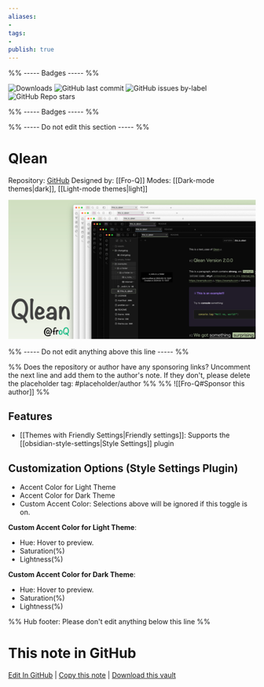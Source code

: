 ```yaml
---
aliases:
- 
tags: 
- 
publish: true
---
```


%% ----- Badges ----- %%

![Downloads](https://img.shields.io/badge/downloads-5431-573E7A?style=for-the-badge&logo=)
![GitHub last commit](https://img.shields.io/github/last-commit/Fro-Q/Qlean?color=573E7A&label=last%20update&logo=github&style=for-the-badge)
![GitHub issues by-label](https://img.shields.io/github/issues/Fro-Q/Qlean/help%20wanted?color=573E7A&logo=github&style=for-the-badge) 
![GitHub Repo stars](https://img.shields.io/github/stars/Fro-Q/Qlean?color=573E7A&logo=github&style=for-the-badge)

%% ----- Badges ----- %%

%% ----- Do not edit this section ----- %%

# Qlean

Repository: [GitHub](https://github.com/Fro-Q/Qlean)
Designed by: [[Fro-Q]]
Modes: [[Dark-mode themes|dark]], [[Light-mode themes|light]]



![screenshot](https://github.com/Fro-Q/Qlean/raw/HEAD/assets/Qlean.png)

%% ----- Do not edit anything above this line ----- %% 

%% Does the repository or author have any sponsoring links? Uncomment the next line and add them to the author's note. If they don't, please delete the placeholder tag: #placeholder/author %%
%% ![[Fro-Q#Sponsor this author]] %%


## Features

- [[Themes with Friendly Settings|Friendly settings]]: Supports the [[obsidian-style-settings|Style Settings]] plugin

## Customization Options (Style Settings Plugin) 
- Accent Color for Light Theme
- Accent Color for Dark Theme
- Custom Accent Color: Selections above will be ignored if this toggle is on.

**Custom Accent Color for Light Theme**: 
- Hue: Hover to preview.
- Saturation(%)
- Lightness(%)

**Custom Accent Color for Dark Theme**: 
- Hue: Hover to preview.
- Saturation(%)
- Lightness(%)


%% Hub footer: Please don't edit anything below this line %%

# This note in GitHub

<span class="git-footer">[Edit In GitHub](https://github.dev/obsidian-community/obsidian-hub/blob/main/02%20-%20Community%20Expansions/02.05%20All%20Community%20Expansions/Themes/Qlean.md "git-hub-edit-note") | [Copy this note](https://raw.githubusercontent.com/obsidian-community/obsidian-hub/main/02%20-%20Community%20Expansions/02.05%20All%20Community%20Expansions/Themes/Qlean.md "git-hub-copy-note") | [Download this vault](https://github.com/obsidian-community/obsidian-hub/archive/refs/heads/main.zip "git-hub-download-vault") </span>
